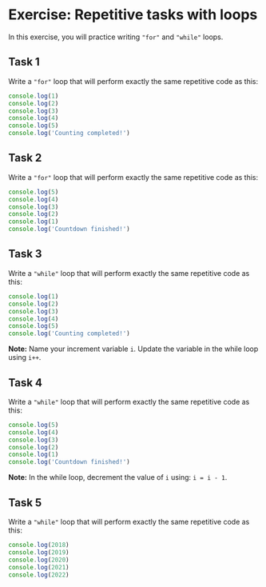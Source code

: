 # Exercise: Repetitive tasks with loops

In this exercise, you will practice writing `"for"` and `"while"` loops.

## Task 1
Write a `"for"` loop that will perform exactly the same repetitive code as this:
```javascript
console.log(1)
console.log(2)
console.log(3)
console.log(4)
console.log(5)
console.log('Counting completed!')
```

## Task 2 
Write a `"for"` loop that will perform exactly the same repetitive code as this:
```javascript
console.log(5)
console.log(4)
console.log(3)
console.log(2)
console.log(1)
console.log('Countdown finished!')
```

## Task 3
Write a `"while"` loop that will perform exactly the same repetitive code as this:
```javascript
console.log(1)
console.log(2)
console.log(3)
console.log(4)
console.log(5)
console.log('Counting completed!')
```
__Note:__ Name your increment variable `i`. Update the variable in the while loop using `i++`.

## Task 4
Write a `"while"` loop that will perform exactly the same repetitive code as this:
```javascript
console.log(5)
console.log(4)
console.log(3)
console.log(2)
console.log(1)
console.log('Countdown finished!')
```
__Note:__ In the while loop, decrement the value of `i` using: `i = i - 1`.

## Task 5
Write a `"while"` loop that will perform exactly the same repetitive code as this:
```javascript
console.log(2018)
console.log(2019)
console.log(2020)
console.log(2021)
console.log(2022)
```